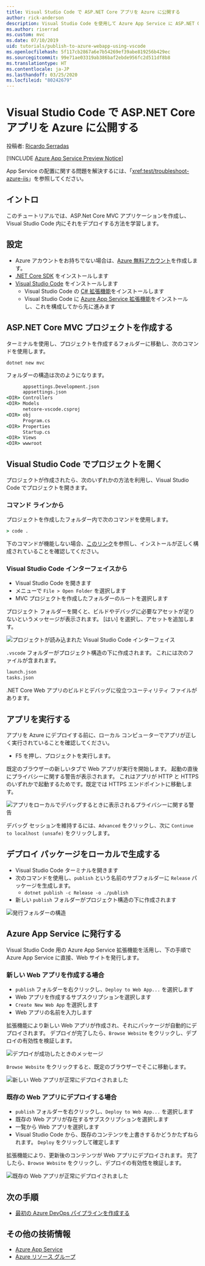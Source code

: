 ```yaml
---
title: Visual Studio Code で ASP.NET Core アプリを Azure に公開する
author: rick-anderson
description: Visual Studio Code を使用して Azure App Service に ASP.NET Core アプリを発行する方法を説明します。
ms.author: riserrad
ms.custom: mvc
ms.date: 07/10/2019
uid: tutorials/publish-to-azure-webapp-using-vscode
ms.openlocfilehash: 5f117cb2867a6e7b54269ef39abe819256b429ec
ms.sourcegitcommit: 99e71ae03319ab386baf2ebde956fc2d511df8b8
ms.translationtype: HT
ms.contentlocale: ja-JP
ms.lasthandoff: 03/25/2020
ms.locfileid: "80242679"
---
```

# <a name="publish-an-aspnet-core-app-to-azure-with-visual-studio-code"></a>Visual Studio Code で ASP.NET Core アプリを Azure に公開する

投稿者: [Ricardo Serradas](https://twitter.com/ricardoserradas)

[!INCLUDE [Azure App Service Preview Notice](../includes/azure-apps-preview-notice.md)]

App Service の配置に関する問題を解決するには、「<xref:test/troubleshoot-azure-iis>」を参照してください。

## <a name="intro"></a>イントロ

このチュートリアルでは、ASP.Net Core MVC アプリケーションを作成し、Visual Studio Code 内にそれをデプロイする方法を学習します。

## <a name="set-up"></a>設定

- Azure アカウントをお持ちでない場合は、[Azure 無料アカウント](https://azure.microsoft.com/free/dotnet/)を作成します。
- [.NET Core SDK](https://dotnet.microsoft.com/download) をインストールします
- [Visual Studio Code](https://code.visualstudio.com/Download) をインストールします
  - Visual Studio Code の [C# 拡張機能](https://marketplace.visualstudio.com/items?itemName=ms-dotnettools.csharp)をインストールします
  - Visual Studio Code に [Azure App Service 拡張機能](https://marketplace.visualstudio.com/items?itemName=ms-azuretools.vscode-azureappservice)をインストールし、これを構成してから先に進みます

## <a name="create-an-aspnet-core-mvc-project"></a>ASP.NET Core MVC プロジェクトを作成する

ターミナルを使用し、プロジェクトを作成するフォルダーに移動し、次のコマンドを使用します。

```dotnetcli
dotnet new mvc
```

フォルダーの構造は次のようになります。

```cmd
      appsettings.Development.json
      appsettings.json
<DIR> Controllers
<DIR> Models
      netcore-vscode.csproj
<DIR> obj
      Program.cs
<DIR> Properties
      Startup.cs
<DIR> Views
<DIR> wwwroot
```

## <a name="open-it-with-visual-studio-code"></a>Visual Studio Code でプロジェクトを開く

プロジェクトが作成されたら、次のいずれかの方法を利用し、Visual Studio Code でプロジェクトを開きます。

### <a name="through-the-command-line"></a>コマンド ラインから

プロジェクトを作成したフォルダー内で次のコマンドを使用します。

```cmd
> code .
```

下のコマンドが機能しない場合、[このリンク](https://code.visualstudio.com/docs/setup/setup-overview#_cross-platform)を参照し、インストールが正しく構成されていることを確認してください。

### <a name="through-visual-studio-code-interface"></a>Visual Studio Code インターフェイスから

- Visual Studio Code を開きます
- メニューで `File > Open Folder` を選択します
- MVC プロジェクトを作成したフォルダーのルートを選択します

プロジェクト フォルダーを開くと、ビルドやデバッグに必要なアセットが足りないというメッセージが表示されます。 [はい] を選択し、アセットを追加します。

![プロジェクトが読み込まれた Visual Studio Code インターフェイス](publish-to-azure-webapp-using-vscode/_static/folder-structure-restore-netcore.jpg)

`.vscode` フォルダーがプロジェクト構造の下に作成されます。 これには次のファイルが含まれます。

```cmd
launch.json
tasks.json
```

.NET Core Web アプリのビルドとデバッグに役立つユーティリティ ファイルがあります。

## <a name="run-the-app"></a>アプリを実行する

アプリを Azure にデプロイする前に、ローカル コンピューターでアプリが正しく実行されていることを確認してください。

- F5 を押し、プロジェクトを実行します。

既定のブラウザーの新しいタブで Web アプリが実行を開始します。 起動の直後にプライバシーに関する警告が表示されます。 これはアプリが HTTP と HTTPS のいずれかで起動するためです。既定では HTTPS エンドポイントに移動します。

![アプリをローカルでデバッグするときに表示されるプライバシーに関する警告](publish-to-azure-webapp-using-vscode/_static/run-webapp-https-warning.jpg)

デバッグ セッションを維持するには、`Advanced` をクリックし、次に `Continue to localhost (unsafe)` をクリックします。

## <a name="generate-the-deployment-package-locally"></a>デプロイ パッケージをローカルで生成する

- Visual Studio Code ターミナルを開きます
- 次のコマンドを使用し、`publish` という名前のサブフォルダーに `Release` パッケージを生成します。
  - `dotnet publish -c Release -o ./publish`
- 新しい `publish` フォルダーがプロジェクト構造の下に作成されます

![発行フォルダーの構造](publish-to-azure-webapp-using-vscode/_static/publish-folder.jpg)

## <a name="publish-to-azure-app-service"></a>Azure App Service に発行する

Visual Studio Code 用の Azure App Service 拡張機能を活用し、下の手順で Azure App Service に直接、Web サイトを発行します。

### <a name="if-youre-creating-a-new-web-app"></a>新しい Web アプリを作成する場合

- `publish` フォルダーを右クリックし、`Deploy to Web App...` を選択します
- Web アプリを作成するサブスクリプションを選択します
- `Create New Web App` を選択します
- Web アプリの名前を入力します

拡張機能により新しい Web アプリが作成され、それにパッケージが自動的にデプロイされます。 デプロイが完了したら、`Browse Website` をクリックし、デプロイの有効性を検証します。

![デプロイが成功したときのメッセージ](publish-to-azure-webapp-using-vscode/_static/deployment-succeeded-message.jpg)

`Browse Website` をクリックすると、既定のブラウザーでそこに移動します。

![新しい Web アプリが正常にデプロイされました](publish-to-azure-webapp-using-vscode/_static/new-webapp-deployed.jpg)

### <a name="if-youre-deploying-to-an-existing-web-app"></a>既存の Web アプリにデプロイする場合

- `publish` フォルダーを右クリックし、`Deploy to Web App...` を選択します
- 既存の Web アプリが存在するサブスクリプションを選択します
- 一覧から Web アプリを選択します
- Visual Studio Code から、既存のコンテンツを上書きするかどうかたずねられます。 `Deploy` をクリックして確定します

拡張機能により、更新後のコンテンツが Web アプリにデプロイされます。 完了したら、`Browse Website` をクリックし、デプロイの有効性を検証します。

![既存の Web アプリが正常にデプロイされました](publish-to-azure-webapp-using-vscode/_static/existing-webapp-deployed.jpg)

## <a name="next-steps"></a>次の手順

- [最初の Azure DevOps パイプラインを作成する](/azure/devops/pipelines/create-first-pipeline)

## <a name="additional-resources"></a>その他の技術情報

- [Azure App Service](/azure/app-service/app-service-web-overview)
- [Azure リソース グループ](/azure/azure-resource-manager/resource-group-overview#resource-groups)
